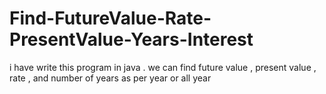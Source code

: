 # Find-FutureValue-Rate-PresentValue-Years-Interest
i have write this program in java . we can find future value , present value , rate , and number of years as per year or all year
